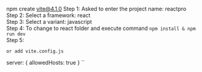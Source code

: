 npm create vite@4.1.0 
Step 1: Asked to enter the project name: reactpro  
Step 2: Select a framework: react  
Step 3: Select a variant: javascript  
Step 4: To change to react folder and execute command ```npm install & npm run dev```  
Step 5:
```
or add vite.config.js
```
server: {
    allowedHosts: true
  }
``